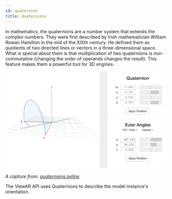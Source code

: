 ```yaml
---
id: quaternion
title: Quaternions
---
```


In mathematics, the quaternions are a number system that extends the complex numbers. They were first described by Irish mathematician William Rowan Hamilton in the mid of the XIXth century. He defined them as quotients of two directed lines or vectors in a three-dimensional space. What is special about them is that multiplication of two quaternions is non-commutative (changing the order of operands changes the result). This feature makes them a powerful tool for 3D engines.

![](../assets/quaternions.jpg)

_A capture from: [quaternions.online](http://quaternions.online)_

The ViewAR API uses Quaternions to describe the model instance's orientation.
